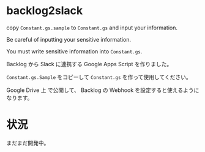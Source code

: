 # backlog2slack

copy `Constant.gs.sample` to `Constant.gs` and input your information.

Be careful of inputting your sensitive information.

You must write sensitive information into `Constant.gs`.

Backlog から Slack に連携する Google Apps Script を作りました。

`Constant.gs.Sample` をコピーして `Constant.gs` を作って使用してください。

Google Drive 上 で公開して、 Backlog の Webhook を設定すると使えるようになります。

# 状況

まだまだ開発中。
